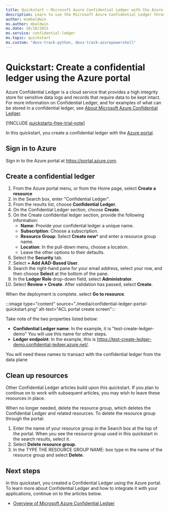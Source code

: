 ```yaml
---
title: Quickstart – Microsoft Azure Confidential Ledger with the Azure portal
description: Learn to use the Microsoft Azure Confidential Ledger through the Azure portal
author: msmbaldwin
ms.author: mbaldwin
ms.date: 10/18/2021
ms.service: confidential-ledger
ms.topic: quickstart
ms.custom: "devx-track-python, devx-track-azurepowershell"
---
```


# Quickstart: Create a confidential ledger using the Azure portal

Azure Confidential Ledger is a cloud service that provides a high integrity store for sensitive data logs and records that require data to be kept intact. For more information on Confidential Ledger, and for examples of what can be stored in a confidential ledger, see [About Microsoft Azure Confidential Ledger](overview.md).

[!INCLUDE [quickstarts-free-trial-note](../../includes/quickstarts-free-trial-note.md)]

In this quickstart, you create a confidential ledger with the [Azure portal](https://portal.azure.com). 

## Sign in to Azure

Sign in to the Azure portal at https://portal.azure.com.

## Create a confidential ledger
1. From the Azure portal menu, or from the Home page, select **Create a resource**
1. In the Search box, enter "Confidential Ledger".
1. From the results list, choose **Confidential Ledger**.
1. On the Confidential Ledger section, choose **Create**.
1. On the Create confidential ledger section, provide the following information:
    - **Name**: Provide your confidental ledger a unique name.
    - **Subscription**: Choose a subscription.
    - **Resource Group**: Select **Create new*** and enter a resource group name.
    - **Location**: In the pull-down menu, choose a location.
    - Leave the other options to their defaults.
1. Select the **Security** tab.
1. Select **+ Add AAD-Based User**. 
1. Search the right-hand pane for your email address, select your row, and then choose **Select** at the bottom of the pane.
1. In the **Ledger Role** drop-down field, select **Administrator**.
1. Select **Review + Create**. After validation has passed, select **Create**.

When the deployment is complete. select **Go to resource**.


:::image type="content" source="./media/confidential-ledger-portal-quickstart.png" alt-text="ACL portal create screen":::

Take note of the two properties listed below:
- **Confidential Ledger name**: In the example, it is "test-create-ledger-demo" You will use this name for other steps.
- **Ledger endpoint**: In the example, this is https://test-create-ledger-demo.confidential-ledger.azure.net/. 

You will need these names to transact with the confidential ledger from the data plane
 
## Clean up resources

Other Confidential Ledger articles build upon this quickstart. If you plan to continue on to work with subsequent articles, you may wish to leave these resources in place. 

When no longer needed, delete the resource group, which deletes the Confidential Ledger and related resources. To delete the resource group through the portal:
1.	Enter the name of your resource group in the Search box at the top of the portal. When you see the resource group used in this quickstart in the search results, select it.
2.	Select **Delete resource group**.
3.	In the TYPE THE RESOURCE GROUP NAME: box type in the name of the resource group and select **Delete**.

## Next steps

In this quickstart, you created a Confidential Ledger using the Azure portal. To learn more about Confidential Ledger and how to integrate it with your applications, continue on to the articles below.

- [Overview of Microsoft Azure Confidential Ledger](overview.md)
